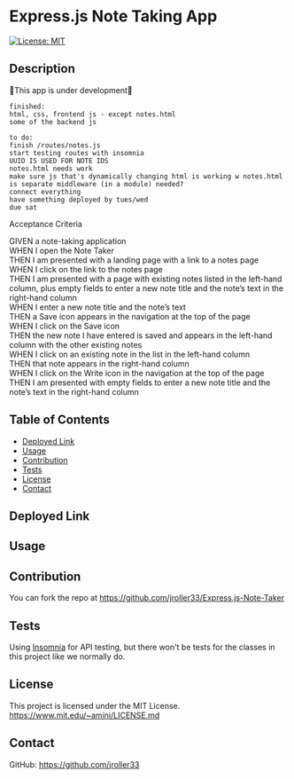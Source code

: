   # Express.js Note Taking App
  [![License: MIT](https://img.shields.io/badge/License-MIT-blue.svg)](https://opensource.org/licenses/MIT)
  ## Description
  🚧This app is under development🚧<br/>
  ```
  finished:
  html, css, frontend js - except notes.html
  some of the backend js

  to do:
  finish /routes/notes.js
  start testing routes with insomnia
  UUID IS USED FOR NOTE IDS
  notes.html needs work
  make sure js that's dynamically changing html is working w notes.html
  is separate middleware (in a module) needed? 
  connect everything
  have something deployed by tues/wed
  due sat
```

  Acceptance Criteria

  GIVEN a note-taking application<br/>
  WHEN I open the Note Taker<br/>
  THEN I am presented with a landing page with a link to a notes page<br/>
  WHEN I click on the link to the notes page<br/>
  THEN I am presented with a page with existing notes listed in the left-hand column, plus empty fields to enter a new note title and the note’s text in the right-hand column<br/>
  WHEN I enter a new note title and the note’s text<br/>
  THEN a Save icon appears in the navigation at the top of the page<br/>
  WHEN I click on the Save icon<br/>
  THEN the new note I have entered is saved and appears in the left-hand column with the other existing notes<br/>
  WHEN I click on an existing note in the list in the left-hand column<br/>
  THEN that note appears in the right-hand column<br/>
  WHEN I click on the Write icon in the navigation at the top of the page<br/>
  THEN I am presented with empty fields to enter a new note title and the note’s text in the right-hand column<br/>



  ## Table of Contents
  - [Deployed Link](#deployed-link)
  - [Usage](#usage)
  - [Contribution](#contribution)
  - [Tests](#tests)
  - [License](#license)
  - [Contact](#contact)
  
  ## Deployed Link
  

  ## Usage

  


  ## Contribution
  You can fork the repo at https://github.com/jroller33/Express.js-Note-Taker
  
  ## Tests
  Using [Insomnia](https://insomnia.rest/) for API testing, but there won't be tests for the classes in this project like we normally do.

  ## License
  This project is licensed under the MIT License. <br/>
  https://www.mit.edu/~amini/LICENSE.md

  ## Contact
  GitHub: https://github.com/jroller33 
  
